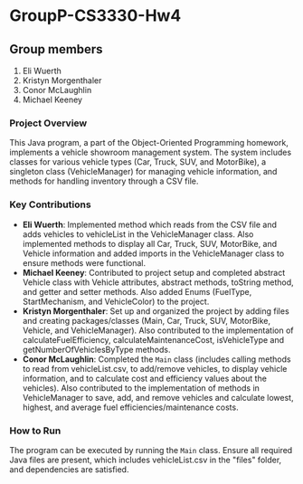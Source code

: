 # GroupP-CS3330-Hw4

## Group members
1. Eli Wuerth
2. Kristyn Morgenthaler
3. Conor McLaughlin
4. Michael Keeney

### Project Overview
This Java program, a part of the Object-Oriented Programming homework, implements a vehicle showroom management system. The system includes classes for various vehicle types (Car, Truck, SUV, and MotorBike), a singleton class (VehicleManager) for managing vehicle information, and methods for handling inventory through a CSV file.

### Key Contributions
- **Eli Wuerth**: Implemented method which reads from the CSV file and adds vehicles to vehicleList in the VehicleManager class. Also implemented methods to display all Car, Truck, SUV, MotorBike, and Vehicle information and added imports in the VehicleManager class to ensure methods were functional.
- **Michael Keeney**: Contributed to project setup and completed abstract Vehicle class with Vehicle attributes, abstract methods, toString method, and getter and setter methods. Also added Enums (FuelType, StartMechanism, and VehicleColor) to the project. 
- **Kristyn Morgenthaler**: Set up and organized the project by adding files and creating packages/classes (Main, Car, Truck, SUV, MotorBike, Vehicle, and VehicleManager). Also contributed to the implementation of calculateFuelEfficiency, calculateMaintenanceCost, isVehicleType and getNumberOfVehiclesByType methods.
- **Conor McLaughlin**: Completed the `Main` class (includes calling methods to read from vehicleList.csv, to add/remove vehicles, to display vehicle information, and to calculate cost and efficiency values about the vehicles). Also contributed to the implementation of methods in VehicleManager to save, add, and remove vehicles and calculate lowest, highest, and average fuel efficiencies/maintenance costs.

### How to Run
The program can be executed by running the `Main` class. Ensure all required Java files are present, which includes vehicleList.csv in the "files" folder, and dependencies are satisfied.

